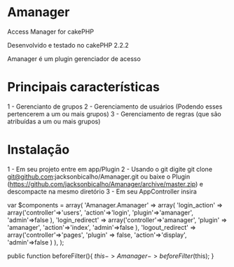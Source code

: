 Amanager
==========

Access Manager for cakePHP

Desenvolvido e testado no cakePHP 2.2.2

Amanager é um plugin gerenciador de acesso

Principais características
============================
1 - Gerencianto de grupos
2 - Gerenciamento de usuários (Podendo esses pertencerem a um ou mais grupos)
3 - Gerenciamento de regras (que são atribuídas a um ou mais grupos)

Instalação
==========

1 - Em seu projeto entre em app/Plugin
2 - Usando o git digite git clone git@github.com:jacksonbicalho/Amanager.git ou baixe o Plugin (https://github.com/jacksonbicalho/Amanager/archive/master.zip) e descompacte na mesmo diretório
3 - Em seu AppController insira

  var $components = array(
    'Amanager.Amanager' => array(
      'login_action' => array('controller'=>'users', 'action'=>'login', 'plugin'=>'amanager', 'admin'=>false ),
      'login_redirect' => array('controller'=>'amanager', 'plugin' => 'amanager', 'action'=>'index', 'admin'=>false ),
      'logout_redirect' => array('controller'=>'pages', 'plugin' => false, 'action'=>'display', 'admin'=>false )
    ),
  );

  public function beforeFilter(){
    $this->Amanager->beforeFilter($this);
  }

